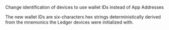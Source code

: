 Change identification of devices to use wallet IDs instead of App Addresses

The new wallet IDs are six-characters hex strings deterministically derived
from the mnemonics the Ledger devices were initialized with.
